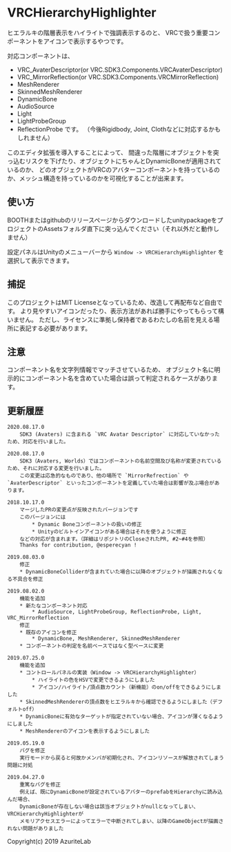 # VRCHierarchyHighlighter

ヒエラルキの階層表示をハイライトで強調表示するのと、
VRCで扱う重要コンポーネントをアイコンで表示するやつです。

対応コンポーネントは、
* VRC_AvaterDescriptor(or VRC.SDK3.Components.VRCAvaterDescriptor)
* VRC_MirrorReflection(or VRC.SDK3.Components.VRCMirrorReflection)
* MeshRenderer
* SkinnedMeshRenderer
* DynamicBone
* AudioSource
* Light
* LightProbeGroup
* ReflectionProbe
です。
（今後Rigidbody, Joint, Clothなどに対応するかもしれません）

このエディタ拡張を導入することによって、
間違った階層にオブジェクトを突っ込むリスクを下げたり、オブジェクトにちゃんとDynamicBoneが適用されているのか、
どのオブジェクトがVRCのアバターコンポーネントを持っているのか、メッシュ構造を持っているのかを可視化することが出来ます。

## 使い方

BOOTHまたはgithubのリリースページからダウンロードしたunitypackageをプロジェクトのAssetsフォルダ直下に突っ込んでください（それ以外だと動作しません）

設定パネルはUnityのメニューバーから `Window -> VRCHierarchyHighlighter` を選択して表示できます。

## 捕捉

このプロジェクトはMIT Licenseとなっているため、改造して再配布など自由です。
より見やすいアイコンだったり、表示方法があれば勝手にやってもらって構いません。
ただし、ライセンスに準拠し保持者であるわたしの名前を見える場所に表記する必要があります。

## 注意

コンポーネント名を文字列情報でマッチさせているため、
オブジェクト名に明示的にコンポーネント名を含めていた場合は誤って判定されるケースがあります。

## 更新履歴

```
2020.08.17.0
    SDK3 (Avaters) に含まれる `VRC Avatar Descriptor` に対応していなかったため、対応を行いました。
    
2020.08.17.0
    SDK3（Avaters, Worlds）ではコンポーネントの名前空間及び名称が変更されているため、それに対応する変更を行いました。
    この変更は応急的なものであり、他の場所で `MirrorRefrection` や `AvaterDescriptor` といったコンポーネントを定義していた場合は影響が及ぶ場合があります。

2018.10.17.0
	マージしたPRの変更点が反映されたバージョンです
	このバージョンには
		* Dynamic Boneコンポーネントの扱いの修正
		* Unityのビルトインアイコンがある場合はそれを使うように修正
	などの対応が含まれます。（詳細はリポジトリのCloseされたPR, #2~#4を参照）
	Thanks for contribution, @esperecyan ! 

2019.08.03.0
	修正
	* DynamicBoneColliderが含まれていた場合に以降のオブジェクトが描画されなくなる不具合を修正

2019.08.02.0
    機能を追加
    * 新たなコンポーネント対応
        * AudioSource, LightProbeGroup, ReflectionProbe, Light, VRC_MirrorReflection
    修正
    * 既存のアイコンを修正
        * DynamicBone, MeshRenderer, SkinnedMeshRenderer
    * コンポーネントの判定を名前ベースではなく型ベースに変更

2019.07.25.0
    機能を追加
    * コントロールパネルの実装（Window -> VRCHierarchyHighlighter）
        * ハイライトの色をHSVで変更できるようにしました
        * アイコン/ハイライト/頂点数カウント（新機能）のon/offをできるようにしました
    * SkinnedMeshRendererの頂点数をヒエラルキから確認できるようにしました（デフォルトoff）
    * DynamicBoneに有効なターゲットが指定されていない場合、アイコンが薄くなるようにしました
    * MeshRendererのアイコンを表示するようにしました

2019.05.19.0
	バグを修正
	実行モードから戻ると何故かメンバが初期化され、アイコンリソースが解放されてしまう問題に対処
	
2019.04.27.0
	重篤なバグを修正
	例えば、既にDynamicBoneが設定されているアバターのprefabをHierarchyに読み込んだ場合、
	DynamicBoneが存在しない場合は該当オブジェクトがnullとなってしまい、VRCHierarchyHighlighterが
	メモリアクセスエラーによってエラーで中断されてしまい、以降のGameObjectが描画されない問題がありました
```

Copyright(c) 2019 AzuriteLab
